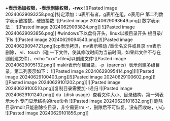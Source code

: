 **+表示添加权限，-表示删除权限，-rwx**
![[Pasted image 20240629093258.png]]特定添加：u表所有者，g表所在组，o表用户
第二列数字表示链接数，硬链接数
![[Pasted image 20240629093649.png]]
数字表示法：
![[Pasted image 20240629093824.png]]
![[Pasted image 20240629093856.png]]
#windows下以盘符开头，linux以根目录开头
根目录/下ls
![[Pasted image 20240629094543.png]]![[Pasted image 20240629094721.png]]cp表示拷贝，mv表示移动  /重命名文件或目录
rm表示删除，
vi、touch（碰 一下文件，使其修改时间为当前时间，如果此文件不存在则创建文件）、echo "xxx">file可以创建文件![[Pasted image 20240629095132.png]]
makir表示创建目录，-p（parents）表示创建多级目录，第二列表示如下：
![[Pasted image 20240629095414.png]]![[Pasted image 20240629100403.png]]![[Pasted image 20240629100602.png]]![[Pasted image 20240629101202.png]]![[Pasted image 20240629100510.png]]复制目录需要加-r递归
![[Pasted image 20240629101240.png]]
du（disk usage）查看文件大小、目录结构，第一列表示大小
专门显示结构的tree命令
![[Pasted image 20240629101632.png]]
删除目录rmdir只能删除空目录，非空需要rm -r，删除后不可恢复，没有回收站，小心
![[Pasted image 20240629101856.png]]